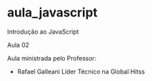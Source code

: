 # aula_javascript
Introdução ao JavaScript

Aula 02

Aula ministrada pelo Professor:
   - Rafael Galleani 
         Líder Técnico na Global Hitss


